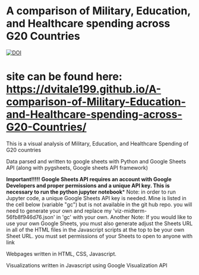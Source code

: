 # A comparison of Military, Education, and Healthcare spending across G20 Countries
[![DOI](https://zenodo.org/badge/174310627.svg)](https://zenodo.org/badge/latestdoi/174310627)
# site can be found here: https://dvitale199.github.io/A-comparison-of-Military-Education-and-Healthcare-spending-across-G20-Countries/

This is a visual analysis of Military, Education, and Healthcare Spending of G20 countries

Data parsed and written to google sheets with Python and Google Sheets API (along with pygsheets, Google sheets API framework)

****Important!!!!!****
****Google Sheets API requires an account with Google Developers and proper permissions and a unique API key. This is necessary to run the python jupyter notebook*****
Note: in order to run Jupyter code, a unique Google Sheets API key is needed. Mine is listed in the cell below (variable "gc") but is not available in the git hub repo. you will need to generate your own and replace my 'viz-midterm-56fb8f946d76.json' in 'gc' with your own.
Another Note: If you would like to use your own Google Sheets, you must also generate adjust the Sheets URL in all of the HTML files in the Javascript scripts at the top to be your own Sheet URL. you must set permissions of your Sheets to open to anyone with link

Webpages written in HTML, CSS, Javascript.

Visualizations written in Javascript using Google Visualization API





